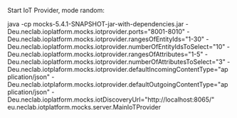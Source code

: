 Start IoT Provider, mode random:

java -cp mocks-5.4.1-SNAPSHOT-jar-with-dependencies.jar -Deu.neclab.ioplatform.mocks.iotprovider.ports="8001-8010" -Deu.neclab.ioplatform.mocks.iotprovider.rangesOfEntityIds="1-30" -Deu.neclab.ioplatform.mocks.iotprovider.numberOfEntityIdsToSelect="10" -Deu.neclab.ioplatform.mocks.iotprovider.rangesOfAttributes="1-5" -Deu.neclab.ioplatform.mocks.iotprovider.numberOfAttributesToSelect="3" -Deu.neclab.iotplaform.mocks.iotprovider.defaultIncomingContentType="application/json" -Deu.neclab.iotplaform.mocks.iotprovider.defaultOutgoingContentType="application/json" -Deu.neclab.ioplatform.mocks.iotDiscoveryUrl="http://localhost:8065/" eu.neclab.iotplatform.mocks.server.MainIoTProvider




